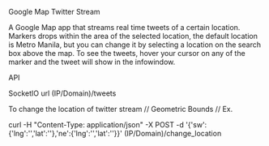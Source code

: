 Google Map Twitter Stream

A Google Map app that streams real time tweets of a certain location. Markers drops within the area of the selected location, the default location is Metro Manila, but you can change it by selecting a location on the search box above the map. To see the tweets, hover your cursor on any of the marker and the tweet will show in the infowindow.


API

SocketIO url
(IP/Domain)/tweets

To change the location of twitter stream
// Geometric Bounds
// Ex.

curl -H "Content-Type: application/json" -X POST -d '{'sw':{'lng':'','lat':''},'ne':{'lng':'','lat':''}}' (IP/Domain)/change_location
